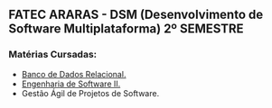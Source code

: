 ## FATEC ARARAS - DSM (Desenvolvimento de Software Multiplataforma) 2º SEMESTRE

### Matérias Cursadas:
- <a href="https://github.com/JairLopesJunior/fatec-araras-dsm-segundo-semestre/tree/main/Banco%20de%20Dados%20Relacional">Banco de Dados Relacional.</a>
- <a href="https://github.com/JairLopesJunior/fatec-araras-dsm-segundo-semestre/tree/main/Engenharia%20de%20Software">Engenharia de Software II.</a>
- Gestão Ágil de Projetos de Software.
